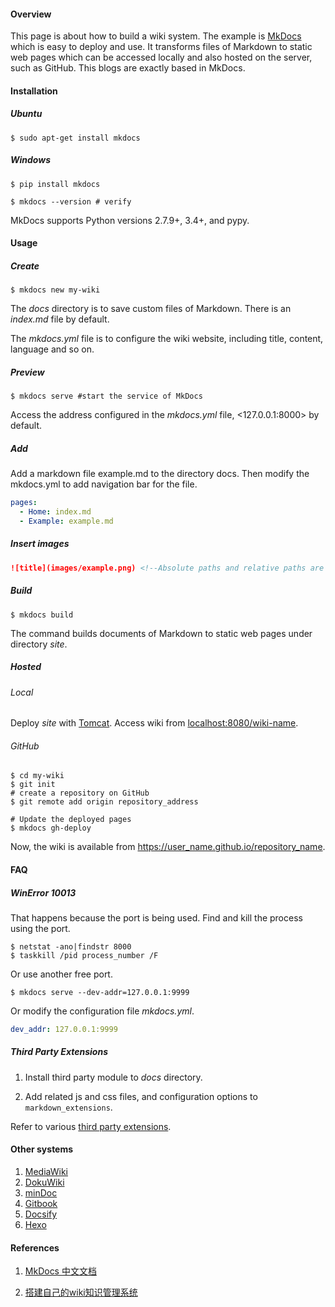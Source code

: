 #### Overview

This page is about how to build a wiki system. The example is [MkDocs](https://www.mkdocs.org/) which is easy to deploy and use. It transforms files of Markdown to static web pages which can be accessed locally and also hosted on the server, such as GitHub. This blogs are exactly based in MkDocs.

#### Installation

##### Ubuntu

```shell
$ sudo apt-get install mkdocs
```

##### Windows

```shell
$ pip install mkdocs

$ mkdocs --version # verify
```

MkDocs supports Python versions 2.7.9+, 3.4+, and pypy.

#### Usage

##### Create

```shell
$ mkdocs new my-wiki
```

The *docs* directory is to save custom files of Markdown. There is an *index.md* file by default.

The *mkdocs.yml* file is to configure the wiki website, including title, content, language and so on.

##### Preview

```shell
$ mkdocs serve #start the service of MkDocs
```


Access the address configured in the *mkdocs.yml* file, <127.0.0.1:8000> by default.

##### Add


Add a markdown file example.md to the directory docs. Then modify the mkdocs.yml to add navigation bar for the file.

```yaml
pages:
  - Home: index.md
  - Example: example.md
```

##### Insert images

```markdown
![title](images/example.png) <!--Absolute paths and relative paths are both useful.-->
```

##### Build

```shell
$ mkdocs build
```

The command builds documents of Markdown to static web pages under directory *site*.

##### Hosted

###### Local

Deploy *site* with [Tomcat](../java/tomcat.md#publish-static-pages). Access wiki from <localhost:8080/wiki-name>.

###### GitHub

```shell
$ cd my-wiki
$ git init
# create a repository on GitHub
$ git remote add origin repository_address

# Update the deployed pages
$ mkdocs gh-deploy
```

Now, the wiki is available from <https://user_name.github.io/repository_name>.

#### FAQ

##### WinError 10013

That happens because the port is being used. Find and kill the process using the port.

```shell
$ netstat -ano|findstr 8000
$ taskkill /pid process_number /F
```


Or use another free port.

```shell
$ mkdocs serve --dev-addr=127.0.0.1:9999
```


Or modify the configuration file *mkdocs.yml*.

```yaml
dev_addr: 127.0.0.1:9999
```

##### Third Party Extensions

1. Install third party module to *docs* directory.

2. Add related js and css files, and configuration options to `markdown_extensions`.

Refer to various [third party extensions](https://github.com/Python-Markdown/markdown/wiki/Third-Party-Extensions).

#### Other systems

1. [MediaWiki](https://www.mediawiki.org/wiki/MediaWiki)
2. [DokuWiki](https://www.dokuwiki.org/dokuwiki)
3. [minDoc](https://github.com/lifei6671/mindoc)
4. [Gitbook](https://www.gitbook.com/)
5. [Docsify](https://docsify.js.org/)
6. [Hexo](https://hexo.io/)

#### References

  1. [MkDocs 中文文档](https://markdown-docs-zh.readthedocs.io/zh_CN/latest/)

  2. [搭建自己的wiki知识管理系统](https://www.jianshu.com/p/c664000396ea)